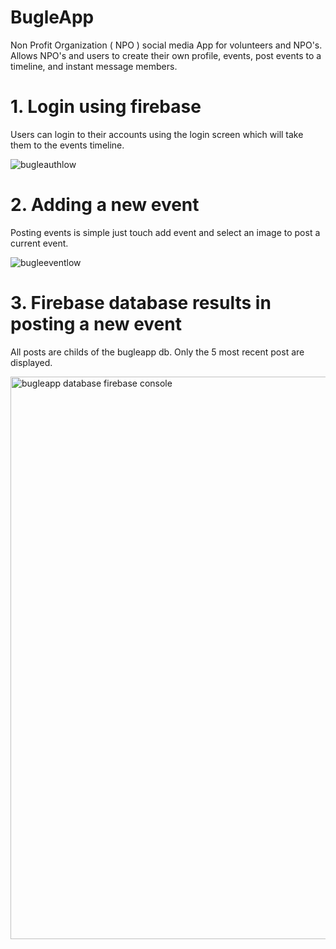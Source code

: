 # BugleApp
Non Profit Organization ( NPO ) social media App for volunteers and NPO's.  Allows NPO's and users to create their own profile, events, post events to a timeline, and instant message members. 

# 1. Login using firebase
Users can login to their accounts using the login screen 
which will take them to the events timeline.

![bugleauthlow](https://user-images.githubusercontent.com/6371329/47967627-6ce69100-e02d-11e8-8d8e-5fc9e773abc8.gif)

# 2. Adding a new event
Posting events is simple just touch add event and select an image to post a current event.

![bugleeventlow](https://user-images.githubusercontent.com/6371329/47968454-48dc7d00-e038-11e8-80e1-46b3636cf9e6.gif)

# 3. Firebase database results in posting a new event
All posts are childs of the bugleapp db. 
Only the 5 most recent post are displayed.

<img width="900" alt="bugleapp database firebase console" src="https://user-images.githubusercontent.com/6371329/47968549-a3c2a400-e039-11e8-881a-49f3638afd5c.png">

